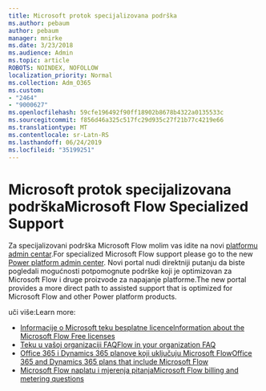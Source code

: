 ```yaml
---
title: Microsoft protok specijalizovana podrška
ms.author: pebaum
author: pebaum
manager: mnirke
ms.date: 3/23/2018
ms.audience: Admin
ms.topic: article
ROBOTS: NOINDEX, NOFOLLOW
localization_priority: Normal
ms.collection: Adm_O365
ms.custom:
- "2464"
- "9000627"
ms.openlocfilehash: 59cfe196492f90ff18902b8678b4322a0135533c
ms.sourcegitcommit: f856d46a325c517fc29d935c27f21b77c4219e66
ms.translationtype: MT
ms.contentlocale: sr-Latn-RS
ms.lasthandoff: 06/24/2019
ms.locfileid: "35199251"
---
```

# <a name="microsoft-flow-specialized-support"></a><span data-ttu-id="1d824-102">Microsoft protok specijalizovana podrška</span><span class="sxs-lookup"><span data-stu-id="1d824-102">Microsoft Flow Specialized Support</span></span>

<span data-ttu-id="1d824-103">Za specijalizovani podrška Microsoft Flow molim vas idite na novi [platformu admin centar](https://aka.ms/flowadminsupport).</span><span class="sxs-lookup"><span data-stu-id="1d824-103">For specialized Microsoft Flow support please go to the new [Power platform admin center](https://aka.ms/flowadminsupport).</span></span> <span data-ttu-id="1d824-104">Novi portal nudi direktniji putanju da biste pogledali mogućnosti potpomognute podrške koji je optimizovan za Microsoft Flow i druge proizvode za napajanje platforme.</span><span class="sxs-lookup"><span data-stu-id="1d824-104">The new portal provides a more direct path to assisted support that is optimized for Microsoft Flow and other Power platform products.</span></span>

<span data-ttu-id="1d824-105">uči više:</span><span class="sxs-lookup"><span data-stu-id="1d824-105">Learn more:</span></span>
- [<span data-ttu-id="1d824-106">Informacije o Microsoft teku besplatne licence</span><span class="sxs-lookup"><span data-stu-id="1d824-106">Information about the Microsoft Flow Free licenses</span></span>](https://go.microsoft.com/fwlink/?linkid=2095610)
- [<span data-ttu-id="1d824-107">Teku u vašoj organizaciji FAQ</span><span class="sxs-lookup"><span data-stu-id="1d824-107">Flow in your organization FAQ</span></span>](https://go.microsoft.com/fwlink/?linkid=2072608)
- [<span data-ttu-id="1d824-108">Office 365 i Dynamics 365 planove koji uključuju Microsoft Flow</span><span class="sxs-lookup"><span data-stu-id="1d824-108">Office 365 and Dynamics 365 plans that include Microsoft Flow</span></span>](https://go.microsoft.com/fwlink/?linkid=2072406)
- [<span data-ttu-id="1d824-109">Microsoft Flow naplatu i mjerenja pitanja</span><span class="sxs-lookup"><span data-stu-id="1d824-109">Microsoft Flow billing and metering questions</span></span>](https://go.microsoft.com/fwlink/?linkid=2072612)